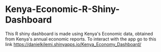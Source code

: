 # Kenya-Economic-R-Shiny-Dashboard
This R shiny dashboard is made using Kenya's Economic data, obtained from Kenya's annual economic reports. To interact with the app go to this link https://danielkilemi.shinyapps.io/Kenya_Economy_Dashboard/ 
